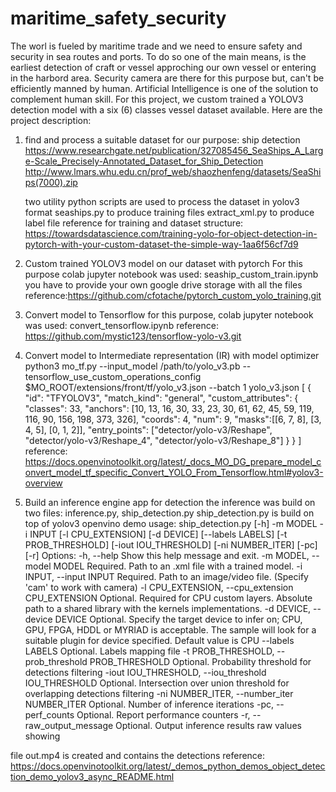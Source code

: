 # maritime_safety_security
The worl is fueled by maritime trade and we need to ensure safety and security in sea routes and ports. To do so one of the main means, is the  earliest detection of craft or vessel  approching our own vessel or entering in the harbord area. Security camera are there for this purpose but, can't be  efficiently manned by human. Artificial Intelligence is one of the solution to complement human skill.
For this project, we custom trained a YOLOV3 detection model with a six (6) classes vessel dataset available. Here are the project description:
1. find and process a suitable dataset for our purpose: ship detection
   https://www.researchgate.net/publication/327085456_SeaShips_A_Large-Scale_Precisely-Annotated_Dataset_for_Ship_Detection
   http://www.lmars.whu.edu.cn/prof_web/shaozhenfeng/datasets/SeaShips(7000).zip<br/>
   
    two utility python scripts are used to process the dataset in yolov3 format
       seaships.py to produce training  files 
       extract_xml.py to produce label file
  reference for training and dataset structure: https://towardsdatascience.com/training-yolo-for-object-detection-in-pytorch-with-your-custom-dataset-the-simple-way-1aa6f56cf7d9
                          
2. Custom trained YOLOV3  model on our dataset with pytorch
   For this purpose colab jupyter notebook was used: seaship_custom_train.ipynb
   you have to provide your own google drive storage with all the files
   reference:https://github.com/cfotache/pytorch_custom_yolo_training.git
3. Convert model to Tensorflow 
   for this purpose, colab jupyter notebook was used: convert_tensorflow.ipynb
   reference: https://github.com/mystic123/tensorflow-yolo-v3.git
4. Convert model to Intermediate representation (IR) with model optimizer
    python3 mo_tf.py
                    --input_model /path/to/yolo_v3.pb
                    --tensorflow_use_custom_operations_config $MO_ROOT/extensions/front/tf/yolo_v3.json
                     --batch 1
   yolo_v3.json 
   [
  {
    "id": "TFYOLOV3",
    "match_kind": "general",
    "custom_attributes": {
      "classes": 33,
      "anchors": [10, 13, 16, 30, 33, 23, 30, 61, 62, 45, 59, 119, 116, 90, 156, 198, 373, 326],
      "coords": 4,
      "num": 9,
      "masks":[[6, 7, 8], [3, 4, 5], [0, 1, 2]],
      "entry_points": ["detector/yolo-v3/Reshape", "detector/yolo-v3/Reshape_4", "detector/yolo-v3/Reshape_8"]
    }
  }
]
   reference: https://docs.openvinotoolkit.org/latest/_docs_MO_DG_prepare_model_convert_model_tf_specific_Convert_YOLO_From_Tensorflow.html#yolov3-overview
5. Build an inference engine app for  detection
the inference was build on two files: inference.py, ship_detection.py
ship_detection.py is build on top of yolov3 openvino demo
usage: ship_detection.py [-h] -m MODEL -i INPUT
                                       [-l CPU_EXTENSION] [-d DEVICE]
                                       [--labels LABELS] [-t PROB_THRESHOLD]
                                       [-iout IOU_THRESHOLD] [-ni NUMBER_ITER]
                                       [-pc] [-r]
Options:
  -h, --help            Show this help message and exit.
  -m MODEL, --model MODEL
                        Required. Path to an .xml file with a trained model.
  -i INPUT, --input INPUT
                        Required. Path to an image/video file. (Specify 'cam'
                        to work with camera)
  -l CPU_EXTENSION, --cpu_extension CPU_EXTENSION
                        Optional. Required for CPU custom layers. Absolute
                        path to a shared library with the kernels
                        implementations.
  -d DEVICE, --device DEVICE
                        Optional. Specify the target device to infer on; CPU,
                        GPU, FPGA, HDDL or MYRIAD is acceptable. The sample
                        will look for a suitable plugin for device specified.
                        Default value is CPU
  --labels LABELS       Optional. Labels mapping file
  -t PROB_THRESHOLD, --prob_threshold PROB_THRESHOLD
                        Optional. Probability threshold for detections
                        filtering
  -iout IOU_THRESHOLD, --iou_threshold IOU_THRESHOLD
                        Optional. Intersection over union threshold for
                        overlapping detections filtering
  -ni NUMBER_ITER, --number_iter NUMBER_ITER
                        Optional. Number of inference iterations
  -pc, --perf_counts    Optional. Report performance counters
  -r, --raw_output_message
                        Optional. Output inference results raw values showing
                        
 file out.mp4 is created and contains the detections
reference: https://docs.openvinotoolkit.org/latest/_demos_python_demos_object_detection_demo_yolov3_async_README.html
